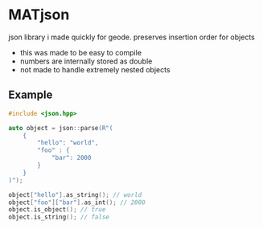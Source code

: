 # MATjson

json library i made quickly for geode. preserves insertion order for objects

- this was made to be easy to compile
- numbers are internally stored as double
- not made to handle extremely nested objects

## Example

```cpp
#include <json.hpp>

auto object = json::parse(R"(
    {
        "hello": "world",
        "foo" : {
            "bar": 2000
        }
    }
)");

object["hello"].as_string(); // world
object["foo"]["bar"].as_int(); // 2000
object.is_object(); // true
object.is_string(); // false
```
